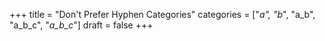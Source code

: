 +++
title = "Don't Prefer Hyphen Categories"
categories = ["_a", "b_", "a_b", "a_b_c", "_a_b_c_"]
draft = false
+++
